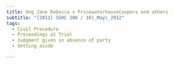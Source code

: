 ```yaml
---
title: Ong Jane Rebecca v PricewaterhouseCoopers and others 
subtitle: "[2012] SGHC 106 / 16\_May\_2012"
tags:
  - Civil Procedure
  - Proceedings at Trial
  - Judgment given in absence of party
  - Setting aside

---
```


